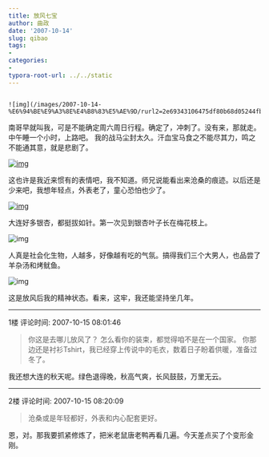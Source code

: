 ```yaml
---
title: 放风七宝
author: 曲政
date: '2007-10-14'
slug: qibao
tags:
- 
categories:
- 
typora-root-url: ../../static
---
```


 												                                                                                                                                            ![img](/images/2007-10-14-%E6%94%BE%E9%A3%8E%E4%B8%83%E5%AE%9D/rurl2=2e69343106475df80b68d05244fb0bd96ad43a59f23545ec126fd52ef72f87930b48a1840652930af5f1ab4cce350f30f3238c268829e6a44f2b4fcf0cb7ed2158bbb41e4f2680ce57707d1f8423d4b742db8c0a.jpeg)

南哥早就叫我，可是不能确定周六周日行程。确定了，冲刺了。没有来，那就走。中午睡一个小时，上路吧。 我的战马尘封太久。汗血宝马食之不能尽其力，鸣之不能通其意，就是悲剧了。

[![img](/images/2007-10-14-%E6%94%BE%E9%A3%8E%E4%B8%83%E5%AE%9D/rurl2=3ebc7423f8ab31d87c2fe753cb28456a710e9625f6267aa7d51c0030f066ec7de217cbb41101b6b2085b8293e84fccd2fdb57e45c3b7056015b89ebf48ab5a9f4c4b85ff4ab9c76eb64ba91e889ca0908e4ec323.jpeg)](http://photo.store.qq.com/http_imgload.cgi?/rurl2=3ebc7423f8ab31d87c2fe753cb28456a710e9625f6267aa7d51c0030f066ec7de217cbb41101b6b2085b8293e84fccd2fdb57e45c3b7056015b89ebf48ab5a9f4c4b85ff4ab9c76eb64ba91e889ca0908e4ec323)  

这也许是我近来惯有的表情吧，我不知道。师兄说能看出来沧桑的痕迹。以后还是少来吧，我想年轻点，外表老了，童心恐怕也少了。

 [![img](/images/2007-10-14-%E6%94%BE%E9%A3%8E%E4%B8%83%E5%AE%9D/rurl2=c4f77254e369d7fbfcfb642a38490921cdbf757302ee0c660f07f37487a5a330161df1488e3109d88145f9e894cd44ad98b07676c2f780067077427cfe3d783dfda0405191414cd6cb36156a388ffc45db8f9b05.jpeg)](http://photo.store.qq.com/http_imgload.cgi?/rurl2=c4f77254e369d7fbfcfb642a38490921cdbf757302ee0c660f07f37487a5a330161df1488e3109d88145f9e894cd44ad98b07676c2f780067077427cfe3d783dfda0405191414cd6cb36156a388ffc45db8f9b05)  

大连好多银杏，都挺拔如针。第一次见到银杏叶子长在梅花枝上。

![img](/images/2007-10-14-%E6%94%BE%E9%A3%8E%E4%B8%83%E5%AE%9D/rurl2=28c0182654c445cc54a0d0b087c8583581f1261d1236a5b0b1ec80cbdc5f9bca51881494351145d5fce4960bc62d7052a92d49fd58aabc0fb2f99575abfab4226dc14cb4dc779ef39c5b6216c386663846544da2.jpeg)

人真是社会化生物，人越多，好像越有吃的气氛。搞得我们三个大男人，也品尝了羊杂汤和烤鱿鱼。

![img](/images/2007-10-14-%E6%94%BE%E9%A3%8E%E4%B8%83%E5%AE%9D/rurl2=73b1d6a0c85c12eaf0f8a10f69a4efae9e0a4ec957363b79ef45dde8ed2dc8b91b007859c8949bcdab8be5e886f2942a1a322a4bb46bbb027ecf16f262fddfeb13f509942a85a6740547a530fe4fc06df9f98d55.jpeg)

这是放风后我的精神状态。看来，这牢，我还能坚持坐几年。                                                                                            

---

1楼 评论时间: 2007-10-15 08:01:46

>   你这是去哪儿放风了？ 怎么看你的装束，都觉得咱不是在一个国家。 你那边还是衬衫Tshirt，我已经穿上传说中的毛衣，数着日子盼着供暖，准备过冬了。

我还想大连的秋天呢。绿色退得晚，秋高气爽，长风鼓鼓，万里无云。

---

2楼 评论时间: 2007-10-15 08:20:09

>   沧桑或是年轻都好，外表和内心配套更好。
>

恩，对。那我要抓紧修炼了，把米老鼠唐老鸭再看几遍。今天差点买了个变形金刚。 